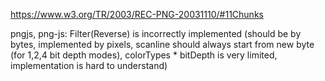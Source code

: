 https://www.w3.org/TR/2003/REC-PNG-20031110/#11Chunks

pngjs, png-js: Filter(Reverse) is incorrectly implemented (should be by bytes, implemented by pixels, scanline should always start from new byte (for 1,2,4 bit depth modes), colorTypes * bitDepth is very limited, implementation is hard to understand)